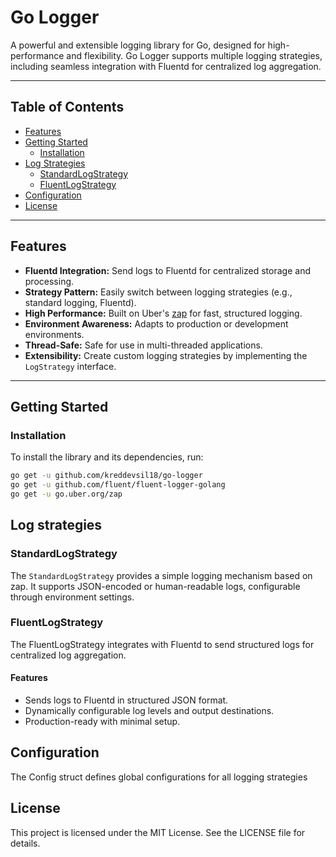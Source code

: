 # **Go Logger**

A powerful and extensible logging library for Go, designed for high-performance and flexibility. Go Logger supports multiple logging strategies, including seamless integration with Fluentd for centralized log aggregation.

---

## **Table of Contents**

- [Features](#features)
- [Getting Started](#getting-started)
  - [Installation](#installation)
- [Log Strategies](#log-strategies)
  - [StandardLogStrategy](#standardlogstrategy)
  - [FluentLogStrategy](#fluentlogstrategy)
- [Configuration](#configuration)
- [License](#license)

---

## **Features**

- **Fluentd Integration:** Send logs to Fluentd for centralized storage and processing.
- **Strategy Pattern:** Easily switch between logging strategies (e.g., standard logging, Fluentd).
- **High Performance:** Built on Uber's [zap](https://github.com/uber-go/zap) for fast, structured logging.
- **Environment Awareness:** Adapts to production or development environments.
- **Thread-Safe:** Safe for use in multi-threaded applications.
- **Extensibility:** Create custom logging strategies by implementing the `LogStrategy` interface.

---

## **Getting Started**

### **Installation**

To install the library and its dependencies, run:

```bash
go get -u github.com/kreddevsil18/go-logger
go get -u github.com/fluent/fluent-logger-golang
go get -u go.uber.org/zap
```

## **Log strategies**
### StandardLogStrategy
The `StandardLogStrategy` provides a simple logging mechanism based on zap. It supports JSON-encoded or human-readable logs, configurable through environment settings.

### FluentLogStrategy
The FluentLogStrategy integrates with Fluentd to send structured logs for centralized log aggregation.

#### Features
- Sends logs to Fluentd in structured JSON format.
- Dynamically configurable log levels and output destinations.
- Production-ready with minimal setup.

## Configuration
The Config struct defines global configurations for all logging strategies

## License
This project is licensed under the MIT License. See the LICENSE file for details.
